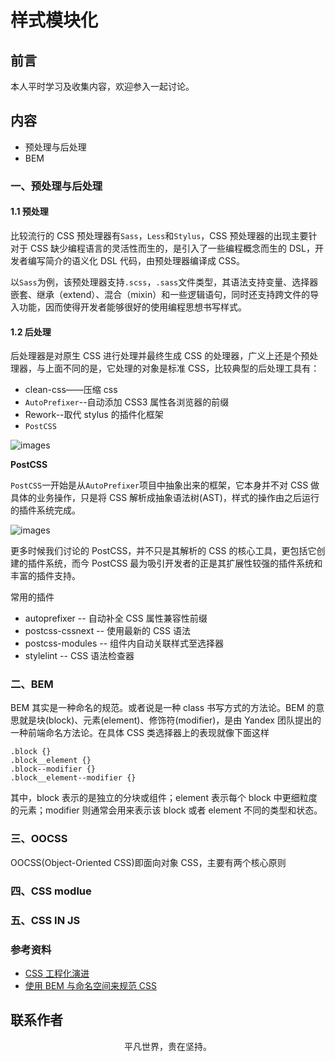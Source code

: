 # 样式模块化

## 前言

本人平时学习及收集内容，欢迎参入一起讨论。

## 内容

- 预处理与后处理
- BEM

### 一、预处理与后处理

#### 1.1 预处理

比较流行的 CSS 预处理器有`Sass`，`Less`和`Stylus`，CSS 预处理器的出现主要针对于 CSS 缺少编程语言的灵活性而生的，是引入了一些编程概念而生的 DSL，开发者编写简介的语义化 DSL 代码，由预处理器编译成 CSS。

以`Sass`为例，该预处理器支持`.scss`，`.sass`文件类型，其语法支持变量、选择器嵌套、继承（extend）、混合（mixin）和一些逻辑语句，同时还支持跨文件的导入功能，因而使得开发者能够很好的使用编程思想书写样式。

#### 1.2 后处理

后处理器是对原生 CSS 进行处理并最终生成 CSS 的处理器，广义上还是个预处理器，与上面不同的是，它处理的对象是标准 CSS，比较典型的后处理工具有：

- clean-css——压缩 css
- `AutoPrefixer`--自动添加 CSS3 属性各浏览器的前缀
- Rework--取代 stylus 的插件化框架
- `PostCSS`

![images](module01.jpg)

**PostCSS**

`PostCSS`一开始是从`AutoPrefixer`项目中抽象出来的框架，它本身并不对 CSS 做具体的业务操作，只是将 CSS 解析成抽象语法树(AST)，样式的操作由之后运行的插件系统完成。

![images](module02.jpg)

更多时候我们讨论的 PostCSS，并不只是其解析的 CSS 的核心工具，更包括它创建的插件系统，而今 PostCSS 最为吸引开发者的正是其扩展性较强的插件系统和丰富的插件支持。

常用的插件

- autoprefixer -- 自动补全 CSS 属性兼容性前缀
- postcss-cssnext -- 使用最新的 CSS 语法
- postcss-modules -- 组件内自动关联样式至选择器
- stylelint -- CSS 语法检查器

### 二、BEM

BEM 其实是一种命名的规范。或者说是一种 class 书写方式的方法论。BEM 的意思就是块(block)、元素(element)、修饰符(modifier)，是由 Yandex 团队提出的一种前端命名方法论。在具体 CSS 类选择器上的表现就像下面这样

```
.block {}
.block__element {}
.block--modifier {}
.block__element--modifier {}
```

其中，block 表示的是独立的分块或组件；element 表示每个 block 中更细粒度的元素；modifier 则通常会用来表示该 block 或者 element 不同的类型和状态。

### 三、OOCSS

OOCSS(Object-Oriented CSS)即面向对象 CSS，主要有两个核心原则

### 四、CSS modlue

### 五、CSS IN JS

### 参考资料

- [CSS 工程化演进](https://zhuanlan.zhihu.com/p/32117359)
- [使用 BEM 与命名空间来规范 CSS](https://github.com/alienzhou/blog/issues/14)

## 联系作者

<div align="center">
    <p>
        平凡世界，贵在坚持。
    </p>
    <img :src="$withBase('/about/contact.png')" />
</div>

